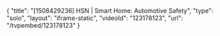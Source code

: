 {
    "title": "[1508429236] HSN | Smart Home: Automotive Safety",
    "type": "solo",
    "layout": "iframe-static",
    "videoId": "123178123",
    "url": "\/tvpembed\/123178123"
}